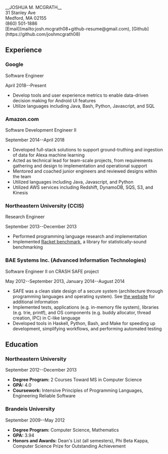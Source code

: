 <div class="container">

<p class="header">
__JOSHUA M. MCGRATH__<br/>
31 Stanley Ave<br/>
Medford, MA 02155<br/>
(860) 501-1886<br/>
[Email](mailto:josh.mcgrath08+github-resume@gmail.com), [Github](https://github.com/joshmcgrath08)
</p>

Experience
----------

### Google
<p class="work-title">Software Engineer</p>
<p class="time-range">April 2018--Present</p>

- Develop tools and user experience metrics to enable data-driven decision making for Android UI features
- Utilize languages including Java, Bash, Python, Javascript, and SQL

### Amazon.com
<p class="work-title">Software Development Engineer II</p>
<p class="time-range">September 2014--April 2018</p>

- Developed full-stack solutions to support ground-truthing and ingestion of data for Alexa machine learning
- Acted as technical lead for team-scale projects, from requirements gathering and design to implementation and operational support
- Mentored and coached junior engineers and reviewed designs within the team
- Utilized languages including Java, Javascript, and Python
- Utilized AWS services including Redshift, DynamoDB, SQS, S3, and Kinesis

### Northeastern University (CCIS)
<p class="work-title">Research Engineer</p>
<p class="time-range">September 2013--December 2013</p>

- Performed programming language research and implementation
- Implemented [Racket benchmark](https://docs.racket-lang.org/benchmark/index.html), a library for statistically-sound benchmarking

### BAE Systems Inc. (Advanced Information Technologies)
<p class="work-title">Software Engineer II on CRASH SAFE project</p>
<p class="time-range">May 2012--September 2013, January 2014--August 2014</p>

- SAFE was a clean slate design of a secure system (architecture through programming languages and operating system). See [the website](http://www.crash-safe.org/) for additional information
- Implemented tests, applications (e.g. in-memory file system), libraries (e.g. trie, printf), and OS components (e.g. buddy allocator, thread creation, IPC) in C-like language
- Developed tools in Haskell, Python, Bash, and Make for speeding up development, simplifying workflows, and performing automated testing

Education
---------

### Northeastern University
<p class="time-range">September 2012--December 2013</p>

- __Degree Program:__ 2 Courses Toward MS in Computer Science
- __GPA:__ 4.0
- __Coursework:__ Intensive Principles of Programming Languages, Engineering Reliable Software

### Brandeis University
<p class="time-range">September 2009--May 2012</p>

- __Degree Program:__ Computer Science, Mathematics
- __GPA:__ 3.94
- __Honors and Awards:__ Dean's List (all semesters), Phi Beta Kappa, Computer Science Prize for Outstanding Achievement

</div>

